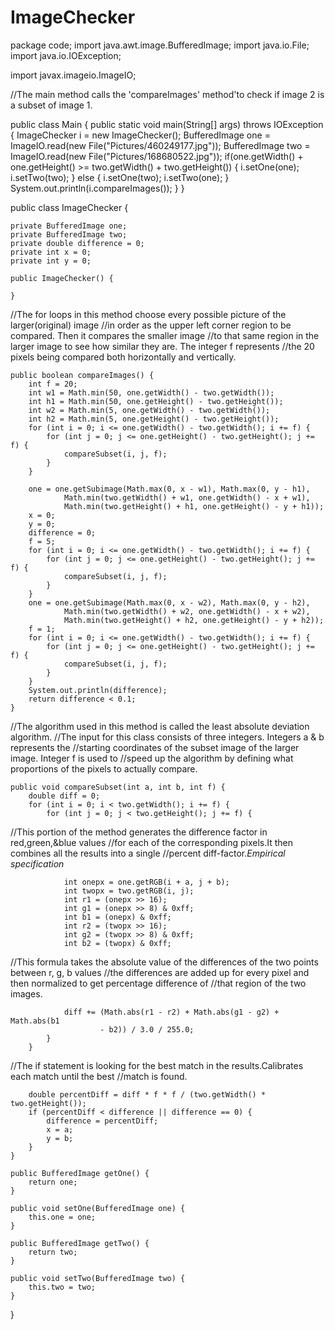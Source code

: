 # ImageChecker

package code;
import java.awt.image.BufferedImage;
import java.io.File;
import java.io.IOException;

import javax.imageio.ImageIO;

//The main method calls the 'compareImages' method'to check if image 2 is a subset of image 1.

public class Main {
	public static void main(String[] args) throws IOException {
		ImageChecker i = new ImageChecker();
		BufferedImage one = ImageIO.read(new File("Pictures/460249177.jpg"));
		BufferedImage two = ImageIO.read(new File("Pictures/168680522.jpg"));
		if(one.getWidth() + one.getHeight() >= two.getWidth() + two.getHeight()) {
			i.setOne(one);
			i.setTwo(two);
		} else {
			i.setOne(two);
			i.setTwo(one);
		}
		System.out.println(i.compareImages());
  }
}

public class ImageChecker {

	private BufferedImage one;
	private BufferedImage two;
	private double difference = 0;
	private int x = 0;
	private int y = 0;

	public ImageChecker() {

	}
//The for loops in this method choose every possible picture of the larger(original) image 
//in order as the upper left corner region to be compared. Then it compares the smaller image 
//to that same region in the larger image to see how similar they are. The integer f represents
//the 20 pixels being compared both horizontally and vertically.

	public boolean compareImages() {
		int f = 20;
		int w1 = Math.min(50, one.getWidth() - two.getWidth());
		int h1 = Math.min(50, one.getHeight() - two.getHeight());
		int w2 = Math.min(5, one.getWidth() - two.getWidth());
		int h2 = Math.min(5, one.getHeight() - two.getHeight());
		for (int i = 0; i <= one.getWidth() - two.getWidth(); i += f) {
			for (int j = 0; j <= one.getHeight() - two.getHeight(); j += f) {
				compareSubset(i, j, f);
			}
		}

		one = one.getSubimage(Math.max(0, x - w1), Math.max(0, y - h1),
				Math.min(two.getWidth() + w1, one.getWidth() - x + w1),
				Math.min(two.getHeight() + h1, one.getHeight() - y + h1));
		x = 0;
		y = 0;
		difference = 0;
		f = 5;
		for (int i = 0; i <= one.getWidth() - two.getWidth(); i += f) {
			for (int j = 0; j <= one.getHeight() - two.getHeight(); j += f) {
				compareSubset(i, j, f);
			}
		}
		one = one.getSubimage(Math.max(0, x - w2), Math.max(0, y - h2),
				Math.min(two.getWidth() + w2, one.getWidth() - x + w2),
				Math.min(two.getHeight() + h2, one.getHeight() - y + h2));
		f = 1;
		for (int i = 0; i <= one.getWidth() - two.getWidth(); i += f) {
			for (int j = 0; j <= one.getHeight() - two.getHeight(); j += f) {
				compareSubset(i, j, f);
			}
		}
		System.out.println(difference);
		return difference < 0.1;
	}
//The algorithm used in this method is called the least absolute deviation algorithm.
//The input for this class consists of three integers. Integers a & b represents the 
//starting coordinates of the subset image of the larger image. Integer f is used to 
//speed up the algorithm by defining what proportions of the pixels to actually compare. 

	public void compareSubset(int a, int b, int f) {
		double diff = 0;
		for (int i = 0; i < two.getWidth(); i += f) {
			for (int j = 0; j < two.getHeight(); j += f) {
      
//This portion of the method generates the difference factor in red,green,&blue values 
//for each of the corresponding pixels.It then combines all the results into a single 
//percent diff-factor.*Empirical specification*  

				int onepx = one.getRGB(i + a, j + b);
				int twopx = two.getRGB(i, j);
				int r1 = (onepx >> 16);
				int g1 = (onepx >> 8) & 0xff;
				int b1 = (onepx) & 0xff;
				int r2 = (twopx >> 16);
				int g2 = (twopx >> 8) & 0xff;
				int b2 = (twopx) & 0xff;
        
//This formula takes the absolute value of the differences of the two points between r, g, b values 
//the differences are added up for every pixel and then normalized to get percentage difference of 
//that region of the two images.       

				diff += (Math.abs(r1 - r2) + Math.abs(g1 - g2) + Math.abs(b1
						- b2)) / 3.0 / 255.0;
			}
		}
    
//The if statement is looking for the best match in the results.Calibrates each match until the best
//match is found.

		double percentDiff = diff * f * f / (two.getWidth() * two.getHeight());
		if (percentDiff < difference || difference == 0) {
			difference = percentDiff;
			x = a;
			y = b;
		}
	}

	public BufferedImage getOne() {
		return one;
	}

	public void setOne(BufferedImage one) {
		this.one = one;
	}

	public BufferedImage getTwo() {
		return two;
	}

	public void setTwo(BufferedImage two) {
		this.two = two;
	}
}

